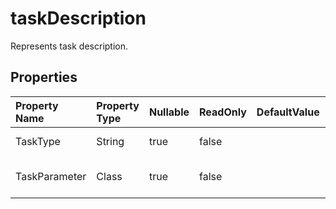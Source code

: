 # **taskDescription**

Represents task description. 

## **Properties**

| Property Name | Property Type | Nullable |  ReadOnly | DefaultValue | Description | 
| :- | :- | :- |:- |  :- | :- |
|TaskType|String|true|false |  |Represents task type.|
|TaskParameter|Class|true|false |  |Represents task parameter.|

